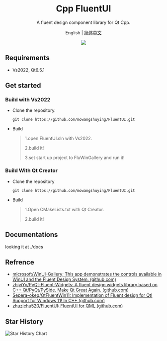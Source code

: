 <h1 align="center">
  Cpp FluentUI 
</h1>

<p align="center">
  A fluent design component library for Qt Cpp.
</p>

<p align="center">
English | <a href="README_zh_CN.md">简体中文</a>
</p>

<div align=center>
  <img src="docs/gallery.png">
</div>


## Requirements

+ Vs2022, Qt6.5.1

## Get started

### Build with Vs2022

* Clone the repository.

  ```SHELL
  git clone https://github.com/mowangshuying/FluentUI.git
  ```

* Build

  >1.open FluentUI.sln with Vs2022.
  >
  >2.build it!
  >
  >3.set start up project to FluWinGallery and run it!

### Build With Qt Creator

* Clone the repository

  ```shell
  git clone https://github.com/mowangshuying/FluentUI.git
  ```

* Build

  > 1.Open CMakeLists.txt with Qt Creator.
  >
  > 2.build it!

##  Documentations

looking it at ./docs

## Refrence

+ [microsoft/WinUI-Gallery: This app demonstrates the controls available in WinUI and the Fluent Design System. (github.com)](https://github.com/microsoft/WinUI-Gallery)
+ [zhiyiYo/PyQt-Fluent-Widgets: A fluent design widgets library based on C++ Qt/PyQt/PySide. Make Qt Great Again. (github.com)](https://github.com/zhiyiYo/PyQt-Fluent-Widgets)
+ [Sepera-okeq/QtFluentWin11: Implementation of Fluent design for Qt! Support for Windows 11! In С++ (github.com)](https://github.com/Sepera-okeq/QtFluentWin11)
+ [zhuzichu520/FluentUI: FluentUI for QML (github.com)](https://github.com/zhuzichu520/FluentUI)

## Star History

![Star History Chart](https://api.star-history.com/svg?repos=mowangshuying/FluentUI&type=Date)

